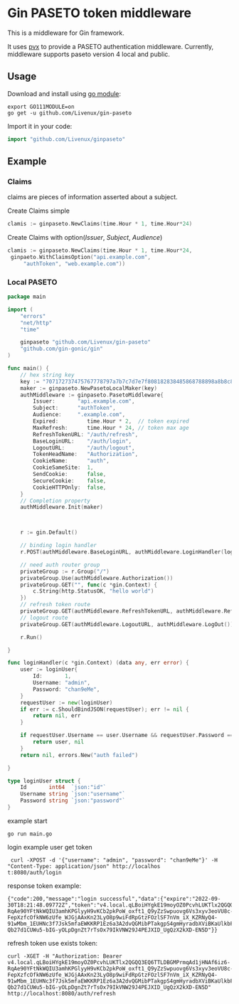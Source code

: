 # Gin PASETO token middleware

This is a middleware for Gin framework.

It uses [pvx](https://github.com/vk-rv/pvx) to provide a PASETO authentication middleware. 
Currently, middleware supports paseto version 4 local and public.


## Usage

Download and install using [go module](https://blog.golang.org/using-go-modules):
``` shell
export GO111MODULE=on
go get -u github.com/Livenux/gin-paseto
```

Import it in your code:

```go
import "github.com/Livenux/ginpaseto"
```


## Example
### Claims
claims are pieces of information asserted about a subject.

Create Claims simple
```go
clamis := ginpaseto.NewClaims(time.Hour * 1, time.Hour*24)

```
Create Claims with option(_Issuer_, _Subject_, _Audience_)

```go
clamis := ginpaseto.NewClaims(time.Hour * 1, time.Hour*24,
 ginpaeto.WithClaimsOption("api.example.com", 
	 "authToken", "web.example.com"))
```

### Local PASETO
```go
package main

import (
	"errors"
	"net/http"
	"time"

	ginpaseto "github.com/Livenux/gin-paseto"
	"github.com/gin-gonic/gin"
)

func main() {
	// hex string key
	key := "707172737475767778797a7b7c7d7e7f808182838485868788898a8b8c8d8e8f"
	maker := ginpaseto.NewPasetoLocalMaker(key)
	authMiddleware := ginpaseto.PasetoMiddleware{
		Issuer:       "api.example.com",
		Subject:      "authToken",
		Audience:     ".example.com",
		Expired:         time.Hour * 2,  // token expired
		MaxRefresh:      time.Hour * 24, // token max age
		RefreshTokenURL: "/auth/refresh",
		BaseLoginURL:    "/auth/login",
		LogoutURL:       "/auth/logout",
		TokenHeadName:   "Authorization",
		CookieName:      "auth",
		CookieSameSite:  1,
		SendCookie:      false,
		SecureCookie:    false,
		CookieHTTPOnly:  false,
	}
	// Completion property
	authMiddleware.Init(maker)



	r := gin.Default()

	// binding login handler
	r.POST(authMiddleware.BaseLoginURL, authMiddleware.LoginHandler(loginHandler))

	// need auth router group
	privateGroup := r.Group("/")
	privateGroup.Use(authMiddleware.Authorization())
	privateGroup.GET("", func(c *gin.Context) {
		c.String(http.StatusOK, "hello world")
	})
	// refresh token route
	privateGroup.GET(authMiddleware.RefreshTokenURL, authMiddleware.RefreshToken())
	// logout route
	privateGroup.GET(authMiddleware.LogoutURL, authMiddleware.LogOut())

	r.Run()

}

func loginHandler(c *gin.Context) (data any, err error) {
	user := loginUser{
		Id:       1,
		Username: "admin",
		Password: "chan9eMe",
	}
	requestUser := new(loginUser)
	if err := c.ShouldBindJSON(requestUser); err != nil {
		return nil, err
	}

	if requestUser.Username == user.Username && requestUser.Password == user.Password {
		return user, nil
	}
	return nil, errors.New("auth failed")

}

type loginUser struct {
	Id       int64  `json:"id"`
	Username string `json:"username"`
	Password string `json:"password"`
}
```


example start
```shell
go run main.go
```

login example user get token
```shell
 curl -XPOST -d '{"username": "admin", "password": "chan9eMe"}' -H "Content-Type: application/json" http://localhos
t:8080/auth/login
```
response token example:
```shell
{"code":200,"message":"login successful","data":{"expire":"2022-09-30T18:21:48.09772Z","token":"v4.local.qLBoiHYgkE19moyOZ0PcvhLUKTlx2QGQQ3EQ6TTLDBGMPrmqAd1jHNAf6iz6-RqAe90YFtNkWQIU3amhKPGlyyH9vKCb2pkPoW_oxft1_Q9yZzSwpuovg6Vs3xyv3eoVU8c-FepXzfcOfkNW6zUfe_WJGjAAxKn23LyO8p9wiFdRpGtzFOzlSF7nVm_iX_KZRNyQ4-91wMbm_1EUHNc3f7Jsk5mfaEWKKRP1Ez6a3A2dvQGMibPTakgpS4gmHyradbXViBKaUlkbFVX5-Qb27d1CUWu5-bIG-yOLpDgnZt7rTsOx79IkVNW29J4PEJXID_UgQzX2kXD-EN5D"}}
```
refresh token use exists token:
```shell
curl -XGET -H "Authorization: Bearer v4.local.qLBoiHYgkE19moyOZ0PcvhLUKTlx2QGQQ3EQ6TTLDBGMPrmqAd1jHNAf6iz6-RqAe90YFtNkWQIU3amhKPGlyyH9vKCb2pkPoW_oxft1_Q9yZzSwpuovg6Vs3xyv3eoVU8c-FepXzfcOfkNW6zUfe_WJGjAAxKn23LyO8p9wiFdRpGtzFOzlSF7nVm_iX_KZRNyQ4-91wMbm_1EUHNc3f7Jsk5mfaEWKKRP1Ez6a3A2dvQGMibPTakgpS4gmHyradbXViBKaUlkbFVX5-Qb27d1CUWu5-bIG-yOLpDgnZt7rTsOx79IkVNW29J4PEJXID_UgQzX2kXD-EN5D" http://localhost:8080/auth/refresh
```

